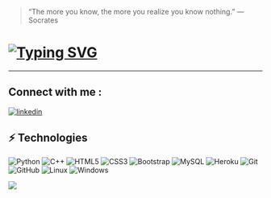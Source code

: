 > “The more you know, the more you realize you know nothing.”
>                                               — Socrates

# [![Typing SVG](https://readme-typing-svg.herokuapp.com?font=Calibri&color=%2303FC30&center=true&vCenter=true&width=450&lines=Hi+There+%F0%9F%91%8B%2C+This+is+Siddhant!+%F0%9F%91%A8%F0%9F%8F%BB%E2%80%8D%F0%9F%92%BB+(%E2%98%95%F0%9F%92%BB%F0%9F%92%A1%E2%9D%A4%EF%B8%8F))](#)



---------------------------------------------------------------------------------
## Connect with me :

 [![linkedin](https://img.shields.io/badge/linkedin-0A66C2?style=for-the-badge&logo=linkedin&logoColor=white)](www.linkedin.com/in/siddhantdeshmukh-cyber)


## ⚡ Technologies

![Python](https://img.shields.io/badge/-Python-black?style=flat-square&logo=Python)
![C++](https://img.shields.io/badge/-C++-00599C?style=flat-square&logo=c)
![HTML5](https://img.shields.io/badge/-HTML5-E34F26?style=flat-square&logo=html5&logoColor=white)
![CSS3](https://img.shields.io/badge/-CSS3-1572B6?style=flat-square&logo=css3)
![Bootstrap](https://img.shields.io/badge/-Bootstrap-563D7C?style=flat-square&logo=bootstrap)
![MySQL](https://img.shields.io/badge/-MySQL-black?style=flat-square&logo=mysql)
![Heroku](https://img.shields.io/badge/-Heroku-430098?style=flat-square&logo=heroku)
![Git](https://img.shields.io/badge/-Git-black?style=flat-square&logo=git)
![GitHub](https://img.shields.io/badge/-GitHub-181717?style=flat-square&logo=github)
![Linux](https://img.shields.io/badge/-Linux-black?style=flat-square&logo=linux)
![Windows](https://img.shields.io/badge/-Windows-blue?style=flat-square&logo=windows)


<img src="https://github-readme-stats.vercel.app/api?username=@siddhantdeshmukh-cyber&show_icons=true&theme=dracula" data-canonical-src="https://github-readme-stats.vercel.app/api?username=Siddhant2601&show_icons=true&theme=dracula"/>
